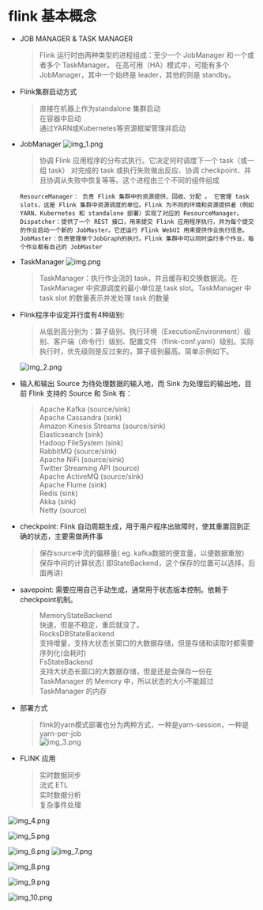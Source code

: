 # flink 基本概念

* JOB MANAGER & TASK MANAGER
  > Flink 运行时由两种类型的进程组成：至少一个 JobManager 和一个或者多个 TaskManager。 在高可用（HA）模式中，可能有多个 JobManager，其中一个始终是 leader，其他的则是 standby。

* Flink集群启动方式
  > 直接在机器上作为standalone 集群启动  
  > 在容器中启动  
  > 通过YARN或Kubernetes等资源框架管理并启动

* JobManager
  ![img_1.png](img_1.png)
  > 协调 Flink 应用程序的分布式执行。它决定何时调度下一个 task（或一组 task）
  > 对完成的 task 或执行失败做出反应、协调 checkpoint、并且协调从失败中恢复等等。这个进程由三个不同的组件组成

    ```aidl
    ResourceManager： 负责 Flink 集群中的资源提供、回收、分配 。 它管理 task slots，这是 Flink 集群中资源调度的单位。Flink 为不同的环境和资源提供者（例如 YARN、Kubernetes 和 standalone 部署）实现了对应的 ResourceManager。
    Dispatcher：提供了一个 REST 接口，用来提交 Flink 应用程序执行，并为每个提交的作业启动一个新的 JobMaster。它还运行 Flink WebUI 用来提供作业执行信息。
    JobMaster：负责管理单个JobGraph的执行。Flink 集群中可以同时运行多个作业，每个作业都有自己的 JobMaster
    ```

* TaskManager
  ![img.png](img.png)
  > TaskManager：执行作业流的 task，并且缓存和交换数据流。在 TaskManager 中资源调度的最小单位是 task slot。TaskManager 中 task slot 的数量表示并发处理 task 的数量

* Flink程序中设定并行度有4种级别:
  > 从低到高分别为：算子级别、执行环境（ExecutionEnvironment）级别、客户端（命令行）级别、配置文件（flink-conf.yaml）级别。实际执行时，优先级则是反过来的，算子级别最高。简单示例如下。

  ![img_2.png](img_2.png)


* 输入和输出 Source 为待处理数据的输入地，而 Sink 为处理后的输出地，目前 Flink 支持的 Source 和 Sink 有：

  > Apache Kafka (source/sink)  
  > Apache Cassandra (sink)  
  > Amazon Kinesis Streams (source/sink)  
  > Elasticsearch (sink)  
  > Hadoop FileSystem (sink)  
  > RabbitMQ (source/sink)  
  > Apache NiFi (source/sink)  
  > Twitter Streaming API (source)  
  > Apache ActiveMQ (source/sink)  
  > Apache Flume (sink)  
  > Redis (sink)  
  > Akka (sink)  
  > Netty (source)

>

* checkpoint: Flink 自动周期生成，用于用户程序出故障时，使其重置回到正确的状态，主要需做两件事

  > 保存source中流的偏移量( eg. kafka数据的便宜量，以便数据重放)  
  > 保存中间的计算状态( 即StateBackend，这个保存的位置可以选择，后面再讲)

* savepoint: 需要应用自己手动生成，通常用于状态版本控制。依赖于checkpoint机制。

  > MemoryStateBackend  
  > 快速，但是不稳定，重启就没了。  
  > RocksDBStateBackend  
  > 支持增量，支持大状态长窗口的大数据存储，但是存储和读取时都需要序列化(会耗时)  
  > FsStateBackend   
  > 支持大状态长窗口的大数据存储，但是还是会保存一份在 TaskManager 的 Memory 中，所以状态的大小不能超过 TaskManager 的内存

* 部署方式

  > flink的yarn模式部署也分为两种方式，一种是yarn-session，一种是yarn-per-job     
  ![img_3.png](img_3.png)

>

* FLINK 应用
  > 实时数据同步  
  > 流式 ETL  
  > 实时数据分析  
  > 复杂事件处理

![img_4.png](img_4.png)

![img_5.png](img_5.png)

![img_6.png](img_6.png)
![img_7.png](img_7.png)

![img_8.png](img_8.png)

![img_9.png](img_9.png)

![img_10.png](img_10.png)





















  